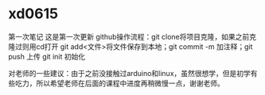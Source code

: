 # xd0615
第一次笔记
这是第一次更新
github操作流程：git clone将项目克隆，如果之前克隆过则用cd打开
git add<文件>将文件保存到本地；git commit -m 加注释；git push 上传
git init 初始化

对老师的一些建议：由于之前没接触过arduino和linux，虽然很想学，但是初学有些吃力，所以希望老师在后面的课程中进度再稍微慢一点，谢谢老师。

